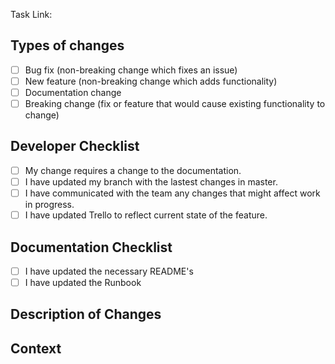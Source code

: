 <!-- Plase update the GitHub commit summary with a 1-line <80 char desc -->
Task Link: <!-- Provide link to Trello card/GitHub Issue/etc -->
## Types of changes
<!--- What types of changes does your code introduce? Put an `x` in all the boxes that apply: -->
- [ ] Bug fix (non-breaking change which fixes an issue)
- [ ] New feature (non-breaking change which adds functionality)
- [ ] Documentation change
- [ ] Breaking change (fix or feature that would cause existing functionality to change)

## Developer Checklist
- [ ] My change requires a change to the documentation.
- [ ] I have updated my branch with the lastest changes in master.
- [ ] I have communicated with the team any changes that might affect work in progress. 
- [ ] I have updated Trello to reflect current state of the feature. 

## Documentation Checklist
- [ ] I have updated the necessary README's
- [ ] I have updated the Runbook

## Description of Changes

<!-- Describe the proposed changes -->

## Context

<!-- Ensure your commit is in compliance with there standards here: https://github.com/Flux7Labs/flux7-wiki/wiki/Flux7-Development-Standards  -->

